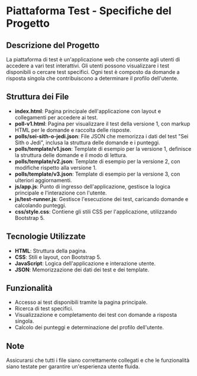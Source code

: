 # Piattaforma Test - Specifiche del Progetto

## Descrizione del Progetto
La piattaforma di test è un'applicazione web che consente agli utenti di accedere a vari test interattivi. Gli utenti possono visualizzare i test disponibili o cercare test specifici. Ogni test è composto da domande a risposta singola che contribuiscono a determinare il profilo dell'utente.

## Struttura dei File
- **index.html**: Pagina principale dell'applicazione con layout e collegamenti per accedere ai test.
- **poll-v1.html**: Pagina per visualizzare il test della versione 1, con markup HTML per le domande e raccolta delle risposte.
- **polls/sei-sith-o-jedi.json**: File JSON che memorizza i dati del test "Sei Sith o Jedi", inclusa la struttura delle domande e i punteggi.
- **polls/template/v1.json**: Template di esempio per la versione 1, definisce la struttura delle domande e il modo di lettura.
- **polls/template/v2.json**: Template di esempio per la versione 2, con modifiche rispetto alla versione 1.
- **polls/template/v3.json**: Template di esempio per la versione 3, con ulteriori aggiornamenti.
- **js/app.js**: Punto di ingresso dell'applicazione, gestisce la logica principale e l'interazione con l'utente.
- **js/test-runner.js**: Gestisce l'esecuzione dei test, caricando domande e calcolando punteggi.
- **css/style.css**: Contiene gli stili CSS per l'applicazione, utilizzando Bootstrap 5.

## Tecnologie Utilizzate
- **HTML**: Struttura della pagina.
- **CSS**: Stili e layout, con Bootstrap 5.
- **JavaScript**: Logica dell'applicazione e interazione utente.
- **JSON**: Memorizzazione dei dati dei test e dei template.

## Funzionalità
- Accesso ai test disponibili tramite la pagina principale.
- Ricerca di test specifici.
- Visualizzazione e completamento dei test con domande a risposta singola.
- Calcolo dei punteggi e determinazione del profilo dell'utente.

## Note
Assicurarsi che tutti i file siano correttamente collegati e che le funzionalità siano testate per garantire un'esperienza utente fluida.